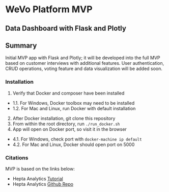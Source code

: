 # WeVo Platform MVP

## Data Dashboard with Flask and Plotly

## Summary

Initial MVP app with Flask and Plotly; it will be developed into the full MVP based on customer interviews with additional features. User authentication, CRUD operations, voting feature and data visualization will be added soon.

### Installation

1. Verify that Docker and composer have been installed
* 1.1. For Windows, Docker toolbox may need to be installed
* 1.2. For Mac and Linux, run Docker with default installation
2. After Docker installation, git clone this repository
3. From within the root directory, run `./run_docker.sh`
4. App will open on Docker port, so visit it in the browser
* 4.1. For Windows, check port with `docker-machine ip default`
* 4.2. For Mac and Linux, Docker should open port on 5000

### Citations

MVP is based on the links below:

* Hepta Analytics [Tutorial](https://blog.heptanalytics.com/2018/08/07/flask-plotly-dashboard/)
* Hepta Analytics [Github Repo](https://github.com/yvonnegitau/flask-Dashboard)
